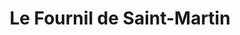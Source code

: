 ---
title: "Le Fournil de Saint-Martin"
url: /saint-martin-de-boscherville/le-fournil-de-saint-martin/
shop: boulangerie
---